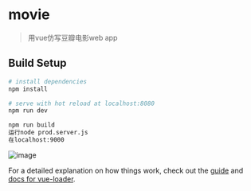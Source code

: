 # movie

> 用vue仿写豆瓣电影web app

## Build Setup

``` bash
# install dependencies
npm install

# serve with hot reload at localhost:8080
npm run dev

npm run build
运行node prod.server.js
在localhost:9000

```
![image](https://github.com/maoygang/-web-app/blob/master/result.gif)

For a detailed explanation on how things work, check out the [guide](http://vuejs-templates.github.io/webpack/) and [docs for vue-loader](http://vuejs.github.io/vue-loader).